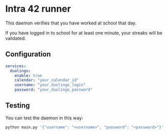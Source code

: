 # Intra 42 runner

This daemon verifies that you have worked at school that day.

If you have logged in to school for at least one minute, your streaks will be validated.

## Configuration

```yml
services:
  duolingo:
    enable: true
    calendar: "your_calendar_id"
    username: "your_duolingo_login"
    password: "your_duolingo_password"
```

## Testing

You can test the daemon in this way:

```bash
python main.py '{"username": "<username>", "password": "<password>"}'
```
